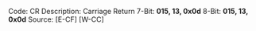 Code: CR
Description: Carriage Return
7-Bit: **015, 13, 0x0d**
8-Bit: **015, 13, 0x0d**
Source: [E-CF] [W-CC]
